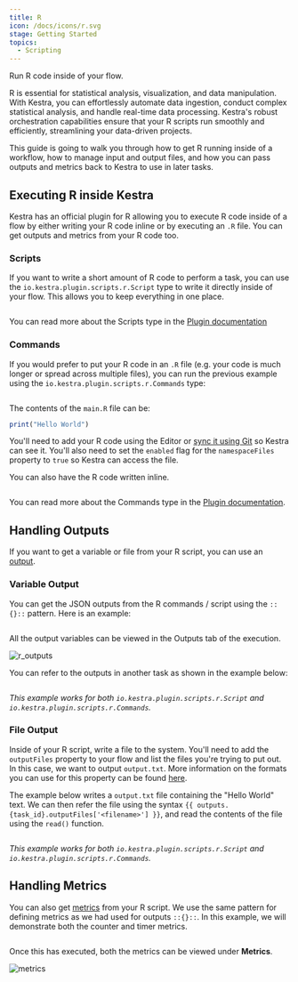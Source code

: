 ```yaml
---
title: R
icon: /docs/icons/r.svg
stage: Getting Started 
topics:
  - Scripting
---
```


Run R code inside of your flow.

R is essential for statistical analysis, visualization, and data manipulation. With Kestra, you can effortlessly automate data ingestion, conduct complex statistical analysis, and handle real-time data processing. Kestra's robust orchestration capabilities ensure that your R scripts run smoothly and efficiently, streamlining your data-driven projects.

This guide is going to walk you through how to get R running inside of a workflow, how to manage input and output files, and how you can pass outputs and metrics back to Kestra to use in later tasks.

## Executing R inside Kestra

Kestra has an official plugin for R allowing you to execute R code inside of a flow by either writing your R code inline or by executing an `.R` file. You can get outputs and metrics from your R code too.

### Scripts

If you want to write a short amount of R code to perform a task, you can use the `io.kestra.plugin.scripts.r.Script` type to write it directly inside of your flow. This allows you to keep everything in one place.

```yaml file=public/examples/scripts_r.yml
```

You can read more about the Scripts type in the [Plugin documentation](/plugins/plugin-script-r/tasks/io.kestra.plugin.scripts.r.script)

### Commands

If you would prefer to put your R code in an `.R` file (e.g. your code is much longer or spread across multiple files), you can run the previous example using the `io.kestra.plugin.scripts.r.Commands` type:

```yaml file=public/examples/commands_r.yml
```

The contents of the `main.R` file can be:

```r
print("Hello World")
```

You'll need to add your R code using the Editor or [sync it using Git](../08.developer-guide/04.git.md) so Kestra can see it. You'll also need to set the `enabled` flag for the `namespaceFiles` property to `true` so Kestra can access the file.

You can also have the R code written inline.

```yaml file=public/examples/commands_r_inline.yml
```

You can read more about the Commands type in the [Plugin documentation](/plugins/plugin-script-r/tasks/io.kestra.plugin.scripts.r.commands).

## Handling Outputs

If you want to get a variable or file from your R script, you can use an [output](../04.workflow-components/06.outputs.md).

### Variable Output

You can get the JSON outputs from the R commands / script using the `::{}::` pattern. Here is an example:

```yaml file=public/examples/outputs_r.yml
```

All the output variables can be viewed in the Outputs tab of the execution.

![r_outputs](/docs/how-to-guides/r/outputs.png)

You can refer to the outputs in another task as shown in the example below:

```yaml file=public/examples/outputs_r_usage.yml
```

_This example works for both `io.kestra.plugin.scripts.r.Script` and `io.kestra.plugin.scripts.r.Commands`._

### File Output

Inside of your R script, write a file to the system. You'll need to add the `outputFiles` property to your flow and list the files you're trying to put out. In this case, we want to output `output.txt`. More information on the formats you can use for this property can be found [here](../08.developer-guide/07.scripts/07.outputs-metrics.md).

The example below writes a `output.txt` file containing the "Hello World" text. We can then refer the file using the syntax `{{ outputs.{task_id}.outputFiles['<filename>'] }}`, and read the contents of the file using the `read()` function.

```yaml file=public/examples/scripts_output-files-r.yml
```

_This example works for both `io.kestra.plugin.scripts.r.Script` and `io.kestra.plugin.scripts.r.Commands`._

## Handling Metrics

You can also get [metrics](../08.developer-guide/07.scripts/06.outputs-metrics.md#outputs-and-metrics-in-script-and-commands-tasks) from your R script. We use the same pattern for defining metrics as we had used for outputs `::{}::`. In this example, we will demonstrate both the counter and timer metrics.

```yaml file=public/examples/metrics_r.yml
```

Once this has executed, both the metrics can be viewed under **Metrics**.

![metrics](/docs/how-to-guides/r/metrics.png)

